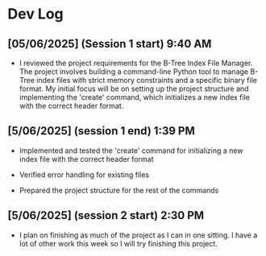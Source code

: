 # Dev Log

## [05/06/2025] (Session 1 start) 9:40 AM 

- I reviewed the project requirements for the B-Tree Index File Manager. The project involves building a command-line Python tool to manage B-Tree index files with strict memory constraints and a specific binary file format. My initial focus will be on setting up the project structure and implementing the 'create' command, which initializes a new index file with the correct header format.

## [5/06/2025] (session 1 end) 1:39 PM

- Implemented and tested the 'create' command for initializing a new index file with the correct header format

- Verified error handling for existing files

- Prepared the project structure for the rest of the commands

## [5/06/2025] (session 2 start) 2:30 PM
- I plan on finishing as much of the project as I can in one sitting. I have a lot of other work this week so I will try finishing this project.